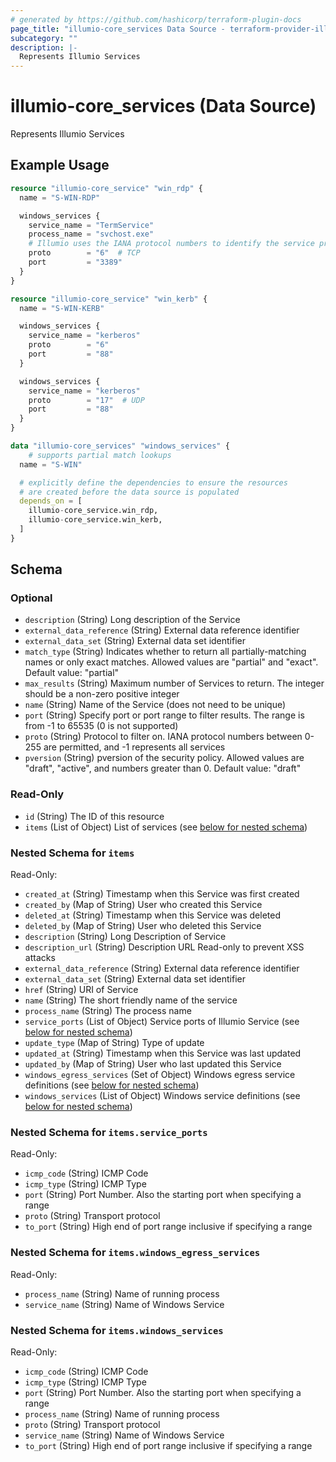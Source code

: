 ```yaml
---
# generated by https://github.com/hashicorp/terraform-plugin-docs
page_title: "illumio-core_services Data Source - terraform-provider-illumio-core"
subcategory: ""
description: |-
  Represents Illumio Services
---
```


# illumio-core_services (Data Source)

Represents Illumio Services

## Example Usage

```terraform
resource "illumio-core_service" "win_rdp" {
  name = "S-WIN-RDP"

  windows_services {
    service_name = "TermService"
    process_name = "svchost.exe"
    # Illumio uses the IANA protocol numbers to identify the service proto
    proto        = "6"  # TCP
    port         = "3389"
  }
}

resource "illumio-core_service" "win_kerb" {
  name = "S-WIN-KERB"

  windows_services {
    service_name = "kerberos"
    proto        = "6"
    port         = "88"
  }

  windows_services {
    service_name = "kerberos"
    proto        = "17"  # UDP
    port         = "88"
  }
}

data "illumio-core_services" "windows_services" {
	# supports partial match lookups
  name = "S-WIN"

  # explicitly define the dependencies to ensure the resources
  # are created before the data source is populated
  depends_on = [
    illumio-core_service.win_rdp,
    illumio-core_service.win_kerb,
  ]
}
```

<!-- schema generated by tfplugindocs -->
## Schema

### Optional

- `description` (String) Long description of the Service
- `external_data_reference` (String) External data reference identifier
- `external_data_set` (String) External data set identifier
- `match_type` (String) Indicates whether to return all partially-matching names or only exact matches. Allowed values are "partial" and "exact". Default value: "partial"
- `max_results` (String) Maximum number of Services to return. The integer should be a non-zero positive integer
- `name` (String) Name of the Service (does not need to be unique)
- `port` (String) Specify port or port range to filter results. The range is from -1 to 65535 (0 is not supported)
- `proto` (String) Protocol to filter on. IANA protocol numbers between 0-255 are permitted, and -1 represents all services
- `pversion` (String) pversion of the security policy. Allowed values are "draft", "active", and numbers greater than 0. Default value: "draft"

### Read-Only

- `id` (String) The ID of this resource
- `items` (List of Object) List of services (see [below for nested schema](#nestedatt--items))

<a id="nestedatt--items"></a>
### Nested Schema for `items`

Read-Only:

- `created_at` (String) Timestamp when this Service was first created
- `created_by` (Map of String) User who created this Service
- `deleted_at` (String) Timestamp when this Service was deleted
- `deleted_by` (Map of String) User who deleted this Service
- `description` (String) Long Description of Service
- `description_url` (String) Description URL Read-only to prevent XSS attacks
- `external_data_reference` (String) External data reference identifier
- `external_data_set` (String) External data set identifier
- `href` (String) URI of Service
- `name` (String) The short friendly name of the service
- `process_name` (String) The process name
- `service_ports` (List of Object) Service ports of Illumio Service (see [below for nested schema](#nestedobjatt--items--service_ports))
- `update_type` (Map of String) Type of update
- `updated_at` (String) Timestamp when this Service was last updated
- `updated_by` (Map of String) User who last updated this Service
- `windows_egress_services` (Set of Object) Windows egress service definitions (see [below for nested schema](#nestedobjatt--items--windows_egress_services))
- `windows_services` (List of Object) Windows service definitions (see [below for nested schema](#nestedobjatt--items--windows_services))

<a id="nestedobjatt--items--service_ports"></a>
### Nested Schema for `items.service_ports`

Read-Only:

- `icmp_code` (String) ICMP Code
- `icmp_type` (String) ICMP Type
- `port` (String) Port Number. Also the starting port when specifying a range
- `proto` (String) Transport protocol
- `to_port` (String) High end of port range inclusive if specifying a range


<a id="nestedobjatt--items--windows_egress_services"></a>
### Nested Schema for `items.windows_egress_services`

Read-Only:

- `process_name` (String) Name of running process
- `service_name` (String) Name of Windows Service


<a id="nestedobjatt--items--windows_services"></a>
### Nested Schema for `items.windows_services`

Read-Only:

- `icmp_code` (String) ICMP Code
- `icmp_type` (String) ICMP Type
- `port` (String) Port Number. Also the starting port when specifying a range
- `process_name` (String) Name of running process
- `proto` (String) Transport protocol
- `service_name` (String) Name of Windows Service
- `to_port` (String) High end of port range inclusive if specifying a range


